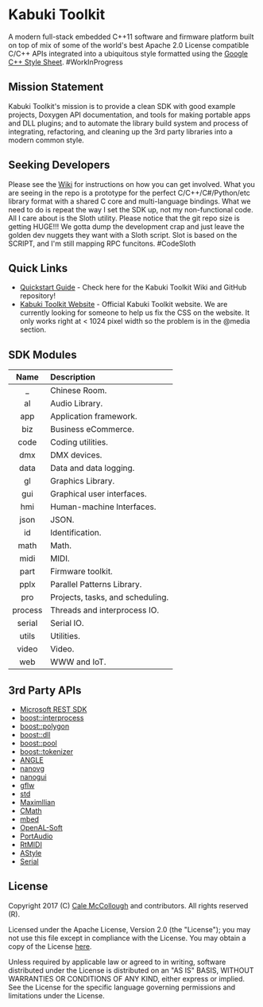 # Kabuki Toolkit
A modern full-stack embedded C\++11 software and firmware platform built on top of mix of some of the world's best Apache 2.0 License compatible C/C++ APIs integrated into a ubiquitous style formatted using the [Google C++ Style Sheet](https://google.github.io/styleguide/cppguide.html). #WorkInProgress

## Mission Statement
Kabuki Toolkit's mission is to provide a clean SDK with good example projects, Doxygen API documentation, and tools for making portable apps and DLL plugins; and to automate the library build system and process of integrating, refactoring, and cleaning up the 3rd party libraries into a modern common style.

## Seeking Developers
Please see the [Wiki](https://github.com/kabuki-toolkit/kabuki_toolkit/wiki) for instructions on how you can get involved. What you are seeing in the repo is a  prototype for the perfect C/C++/C#/Python/etc library format with a shared C core and multi-language bindings. What we need to do is repeat the way I set the SDK up, not my non-functional code. All I care about is the Sloth utility. Please notice that the git repo size is getting HUGE!!! We gotta dump the development crap and just leave the golden dev nuggets they want with a Sloth script. Slot is based on the SCRIPT, and I'm still mapping RPC funcitons. #CodeSloth

## Quick Links
* [Quickstart Guide](https://github.com/Kabuki-Toolkit/Kabuki_Toolkit/wiki/Quickstart-Guide.md) -
    Check here for the Kabuki Toolkit Wiki and GitHub repository!
* [Kabuki Toolkit Website](https://kabuki-toolkit.github.io/) - Official Kabuki Toolkit website. We are currently looking for someone to help us fix the CSS on the website. It only works right at < 1024 pixel width so the problem is in the @media section.

## SDK Modules
| Name    | Description  |
|:-------:|:-------------|
| _       | Chinese Room.|
| al      | Audio Library.|
| app     | Application framework.|
| biz     | Business eCommerce.|
| code    | Coding utilities.|
| dmx     | DMX devices.|
| data    | Data and data logging.|
| gl      | Graphics Library.|
| gui     | Graphical user interfaces.|
| hmi     | Human-machine Interfaces.|
| json    | JSON.|
| id      | Identification.|
| math    | Math.|
| midi    | MIDI.|
| part    | Firmware toolkit.|
| pplx    | Parallel Patterns Library.|
| pro     | Projects, tasks, and scheduling.|
| process | Threads and interprocess IO.|
| serial  | Serial IO.|
| utils   | Utilities.|
| video   | Video.|
| web     | WWW and IoT.|

## 3rd Party APIs
* [Microsoft REST SDK]()
* [boost::interprocess]()
* [boost::polygon]()
* [boost::dll]()
* [boost::pool]()
* [boost::tokenizer]()
* [ANGLE]()
* [nanovg]()
* [nanogui]()
* [gflw]()
* [std]()
* [Maximllian]()
* [CMath]()
* [mbed]()
* [OpenAL-Soft]()
* [PortAudio]()
* [RtMIDI]()
* [AStyle]()
* [Serial]()

## License
Copyright 2017 (C) [Cale McCollough](mailto:calemccollough@gmail.com) and contributors. All rights reserved (R).

Licensed under the Apache License, Version 2.0 (the "License"); you may not use this file except in compliance with the License. You may obtain a copy of the License [here](http://www.apache.org/licenses/LICENSE-2.0).

Unless required by applicable law or agreed to in writing, software distributed under the License is distributed on an "AS IS" BASIS, WITHOUT WARRANTIES OR CONDITIONS OF ANY KIND, either express or implied. See the License for the specific language governing permissions and limitations under the License.
